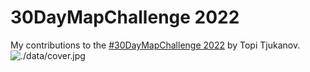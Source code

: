 # 30DayMapChallenge 2022
My contributions to the [#30DayMapChallenge 2022](https://twitter.com/tjukanov/status/1576650170535936001?s=20&t=YH8ZcCe1Mf5W2E-hugYRXg)  by Topi Tjukanov.
![./data/cover.jpg](https://github.com/imagineazhar/30DayMapChallenge2022/blob/main/data/cover.jpg)